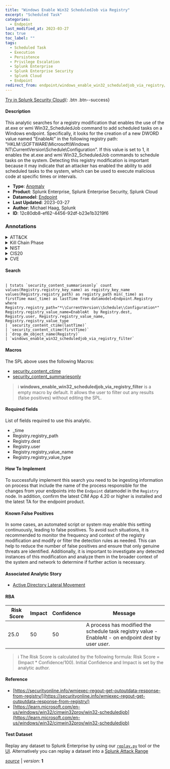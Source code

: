 ```yaml
---
title: "Windows Enable Win32 ScheduledJob via Registry"
excerpt: "Scheduled Task"
categories:
  - Endpoint
last_modified_at: 2023-03-27
toc: true
toc_label: ""
tags:
  - Scheduled Task
  - Execution
  - Persistence
  - Privilege Escalation
  - Splunk Enterprise
  - Splunk Enterprise Security
  - Splunk Cloud
  - Endpoint
redirect_from: endpoint/windows_enable_win32_scheduledjob_via_registry/
---
```




[Try in Splunk Security Cloud](https://www.splunk.com/en_us/cyber-security.html){: .btn .btn--success}

#### Description

This analytic searches for a registry modification that enables the use of the at.exe or wmi Win32_ScheduledJob command to add scheduled tasks on a Windows endpoint. Specifically, it looks for the creation of a new DWORD value named &#34;EnableAt&#34; in the following registry path: &#34;HKLM:\SOFTWARE\Microsoft\Windows NT\CurrentVersion\Schedule\Configuration&#34;. If this value is set to 1, it enables the at.exe and wmi Win32_ScheduledJob commands to schedule tasks on the system. Detecting this registry modification is important because it may indicate that an attacker has enabled the ability to add scheduled tasks to the system, which can be used to execute malicious code at specific times or intervals.

- **Type**: [Anomaly](https://github.com/splunk/security_content/wiki/Detection-Analytic-Types)
- **Product**: Splunk Enterprise, Splunk Enterprise Security, Splunk Cloud
- **Datamodel**: [Endpoint](https://docs.splunk.com/Documentation/CIM/latest/User/Endpoint)
- **Last Updated**: 2023-03-27
- **Author**: Michael Haag, Splunk
- **ID**: 12c80db8-ef62-4456-92df-b23e1b3219f6

### Annotations
<details>
  <summary>ATT&CK</summary>

<div markdown="1">

#### [ATT&CK](https://attack.mitre.org/)

| ID          | Technique   | Tactic         |
| ----------- | ----------- |--------------- |
| [T1053.005](https://attack.mitre.org/techniques/T1053/005/) | Scheduled Task | Execution, Persistence, Privilege Escalation |

</div>
</details>


<details>
  <summary>Kill Chain Phase</summary>

<div markdown="1">

* Installation
* Exploitation


</div>
</details>


<details>
  <summary>NIST</summary>

<div markdown="1">

* DE.AE



</div>
</details>

<details>
  <summary>CIS20</summary>

<div markdown="1">

* CIS 10



</div>
</details>

<details>
  <summary>CVE</summary>

<div markdown="1">


</div>
</details>


#### Search

```

| tstats `security_content_summariesonly` count values(Registry.registry_key_name) as registry_key_name values(Registry.registry_path) as registry_path min(_time) as firstTime max(_time) as lastTime from datamodel=Endpoint.Registry where Registry.registry_path="*\\CurrentVersion\\Schedule\\Configuration*" Registry.registry_value_name=EnableAt  by Registry.dest, Registry.user, Registry.registry_value_name, Registry.registry_value_type 
| `security_content_ctime(lastTime)` 
| `security_content_ctime(firstTime)` 
| `drop_dm_object_name(Registry)` 
| `windows_enable_win32_scheduledjob_via_registry_filter`
```

#### Macros
The SPL above uses the following Macros:
* [security_content_ctime](https://github.com/splunk/security_content/blob/develop/macros/security_content_ctime.yml)
* [security_content_summariesonly](https://github.com/splunk/security_content/blob/develop/macros/security_content_summariesonly.yml)

> :information_source:
> **windows_enable_win32_scheduledjob_via_registry_filter** is a empty macro by default. It allows the user to filter out any results (false positives) without editing the SPL.



#### Required fields
List of fields required to use this analytic.
* _time
* Registry.registry_path
* Registry.dest
* Registry.user
* Registry.registry_value_name
* Registry.registry_value_type



#### How To Implement
To successfully implement this search you need to be ingesting information on process that include the name of the process responsible for the changes from your endpoints into the `Endpoint` datamodel in the `Registry` node. In addition, confirm the latest CIM App 4.20 or higher is installed and the latest TA for the endpoint product.
#### Known False Positives
In some cases, an automated script or system may enable this setting continuously, leading to false positives. To avoid such situations, it is recommended to monitor the frequency and context of the registry modification and modify or filter the detection rules as needed. This can help to reduce the number of false positives and ensure that only genuine threats are identified. Additionally, it is important to investigate any detected instances of this modification and analyze them in the broader context of the system and network to determine if further action is necessary.

#### Associated Analytic Story
* [Active Directory Lateral Movement](/stories/active_directory_lateral_movement)




#### RBA

| Risk Score  | Impact      | Confidence   | Message      |
| ----------- | ----------- |--------------|--------------|
| 25.0 | 50 | 50 | A process has modified the schedule task registry value - EnableAt - on endpoint $dest$ by user $user$. |


> :information_source:
> The Risk Score is calculated by the following formula: Risk Score = (Impact * Confidence/100). Initial Confidence and Impact is set by the analytic author.


#### Reference

* [https://securityonline.info/wmiexec-regout-get-outputdata-response-from-registry/](https://securityonline.info/wmiexec-regout-get-outputdata-response-from-registry/)
* [https://learn.microsoft.com/en-us/windows/win32/cimwin32prov/win32-scheduledjob](https://learn.microsoft.com/en-us/windows/win32/cimwin32prov/win32-scheduledjob)



#### Test Dataset
Replay any dataset to Splunk Enterprise by using our [`replay.py`](https://github.com/splunk/attack_data#using-replaypy) tool or the [UI](https://github.com/splunk/attack_data#using-ui).
Alternatively you can replay a dataset into a [Splunk Attack Range](https://github.com/splunk/attack_range#replay-dumps-into-attack-range-splunk-server)




[*source*](https://github.com/splunk/security_content/tree/develop/detections/endpoint/windows_enable_win32_scheduledjob_via_registry.yml) \| *version*: **1**